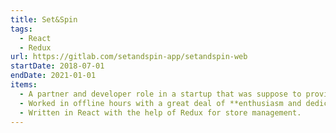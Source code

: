 ```yaml
---
title: Set&Spin
tags:
  - React
  - Redux
url: https://gitlab.com/setandspin-app/setandspin-web
startDate: 2018-07-01
endDate: 2021-01-01
items:
  - A partner and developer role in a startup that was suppose to provide a task management application for middle-size companies.
  - Worked in offline hours with a great deal of **enthusiasm and dedication**, maintaining a startup company-like atmosphere as much as possible following agile methods. It failed, but it was an experience that benefits to this day.
  - Written in React with the help of Redux for store management.
---
```

